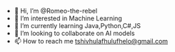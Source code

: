 - 👋 Hi, I’m @Romeo-the-rebel
- 👀 I’m interested in Machine Learning
- 🌱 I’m currently learning Java,Python,C#,JS
- 💞️ I’m looking to collaborate on AI models
- 📫 How to reach me tshivhulafhulufhelo@gmail.com

<!---
Romeo-the-rebel/Romeo-the-rebel is a ✨ special ✨ repository because its `README.md` (this file) appears on your GitHub profile.
You can click the Preview link to take a look at your changes.
--->
